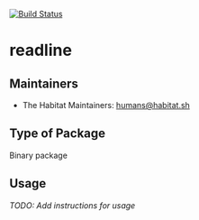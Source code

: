 [![Build Status](https://dev.azure.com/chefcorp-partnerengineering/Chef%20Base%20Plans/_apis/build/status/chef-base-plans.readline?branchName=master)](https://dev.azure.com/chefcorp-partnerengineering/Chef%20Base%20Plans/_build/latest?definitionId=135&branchName=master)

# readline

## Maintainers

* The Habitat Maintainers: <humans@habitat.sh>

## Type of Package

Binary package

## Usage

*TODO: Add instructions for usage*
